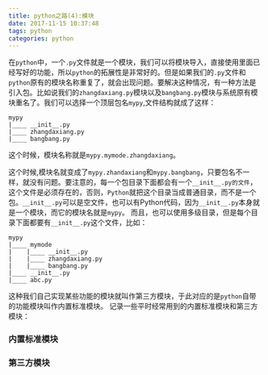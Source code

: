 ```yaml
---
title: python之路(4):模块
date: 2017-11-15 10:37:48
tags: python
categories: python
---
```

在`python`中，一个`.py`文件就是一个模块，我们可以将模块导入，直接使用里面已经写好的功能，所以`python`的拓展性是非常好的。但是如果我们的`.py`文件和`python`原有的模块名称重复了，就会出现问题。要解决这种情况，有一种方法是引入包。比如说我们的`zhangdaxiang.py`模块以及`bangbang.py`模块与系统原有模块重名了。我们可以选择一个顶层包名`mypy`,文件结构就成了这样：
```
mypy 
|____ __init__.py
|____ zhangdaxiang.py
|____ bangbang.py
```
这个时候，模块名称就是`mypy.mymode.zhangdaxiang`。

这个时候,模块名就变成了`mypy.zhandaxiang`和`mypy.bangbang`，只要包名不一样，就没有问题。要注意的，每一个包目录下面都会有一个`__init__.py的文件`，这个文件是必须存在的，否则，`Python`就把这个目录当成普通目录，而不是一个包。`__init__.py`可以是空文件，也可以有Python代码，因为`__init__.py`本身就是一个模块，而它的模块名就是`mypy`。
而且，也可以使用多级目录，但是每个目录下面都要有`__init__.py`这个文件，比如：
```
mypy
|____ mymode
|	 |____ __init__.py
|	 |____ zhangdaxiang.py
|	 |____ bangbang.py
|____ __init__.py
|____ abc.py
```
这种我们自己实现某些功能的模块就叫作第三方模块，于此对应的是`python`自带的功能模块叫作内置标准模块。
记录一些平时经常用到的内置标准模块和第三方模块：
### 内置标准模块
### 第三方模块
